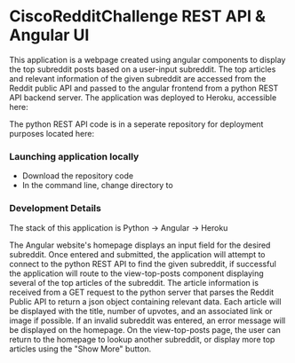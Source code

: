 # CiscoRedditChallenge REST API & Angular UI


This application is a webpage created using angular components to display the top subreddit posts based on a user-input subreddit. The top articles and relevant information of the given subreddit are accessed from the Reddit public API and passed to the angular frontend from a python REST API backend server. The application was deployed to Heroku, accessible here:


The python REST API code is in a seperate repository for deployment purposes located here:

### Launching application locally
- Download the repository code
- In the command line, change directory to

### Development Details
The stack of this application is Python -> Angular -> Heroku 

The Angular website's homepage displays an input field for the desired subreddit. Once entered and submitted, the application will attempt to connect to the python REST API to find the given subreddit, if successful the application will route to the view-top-posts component displaying several of the top articles of the subreddit. The article information is received from a GET request to the python server that parses the Reddit Public API to return a json object containing relevant data. Each article will be displayed with the title, number of upvotes, and an associated link or image if possible. If an invalid subreddit was entered, an error message will be displayed on the homepage. On the view-top-posts page, the user can return to the homepage to lookup another subreddit, or display more top articles using the "Show More" button. 